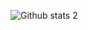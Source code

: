 ![Github stats 2](https://github-readme-stats.vercel.app/api?username=ZengerBey&show_icons=true&theme=radical)
